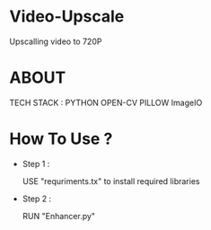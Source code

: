 # Video-Upscale
Upscalling video to 720P
# ABOUT 
<p> TECH STACK :  PYTHON OPEN-CV PILLOW ImageIO  </p>

# How To Use ?
<ul><li>
  Step 1 : 
  <p> USE "requriments.tx" to install required libraries </p>
</li>
  <li>
    Step 2 : 
    <p> RUN "Enhancer.py" </p>
  </li>
</ul>
